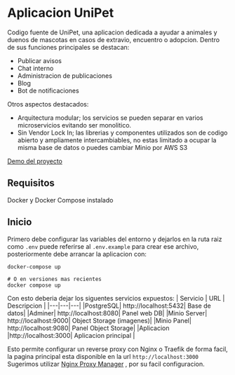 # Aplicacion UniPet

Codigo fuente de UniPet, una aplicacion dedicada a ayudar a animales y duenos de mascotas en casos de extravio, encuentro o adopcion.
Dentro de sus funciones principales se destacan:

- Publicar avisos 
- Chat interno
- Administracion de publicaciones
- Blog
- Bot de notificaciones

Otros aspectos destacados:

- Arquitectura modular; los servicios se pueden separar en varios microservicios evitando ser monolitico.
- Sin Vendor Lock In; las librerias y componentes utilizados son de codigo abierto y ampliamente intercambiables, no estas limitado a ocupar la misma base de datos o puedes cambiar Minio por AWS S3

[Demo del proyecto](https://unipet.ostap.io)

## Requisitos

Docker y Docker Compose instalado

## Inicio

Primero debe configurar las variables del entorno y dejarlos en la ruta raiz como ```.env``` puede referirse al ```.env.example``` para crear ese archivo,
posteriormente debe arrancar la aplicacion con:

```
docker-compose up

# O en versiones mas recientes
docker compose up
```

Con esto deberia dejar los siguentes servicios expuestos:
| Servicio | URL | Descripcion |
|---|---|---|
|PostgreSQL|    http://localhost:5432| Base de datos|
|Adminer|       http://localhost:8080| Panel web DB|
|Minio Server|  http://localhost:9000| Object Storage (imagenes)|
|Minio Panel|   http://localhost:9080| Panel Object Storage|
|Aplicacion    |http://localhost:3000| Aplicacion principal |

Esto permite configurar un reverse proxy con Nginx o Traefik de forma facil, la pagina principal esta disponible en la url ```http://localhost:3000```
Sugerimos utilizar [Nginx Proxy Manager](https://nginxproxymanager.com) , por su facil configuracion.
